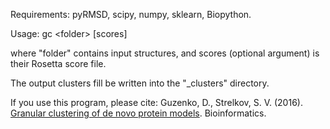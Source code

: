Requirements:  pyRMSD, scipy, numpy, sklearn, Biopython.


Usage: gc \<folder\> [scores]

where "folder" contains input structures, and scores (optional argument) is their Rosetta score file.

The output clusters fill be written into the "<folder>_clusters" directory.

If you use this program, please cite:
Guzenko, D., Strelkov, S. V. (2016). [Granular clustering of de novo protein models](http://bioinformatics.oxfordjournals.org/content/early/2016/09/27/bioinformatics.btw628.abstract). Bioinformatics.
